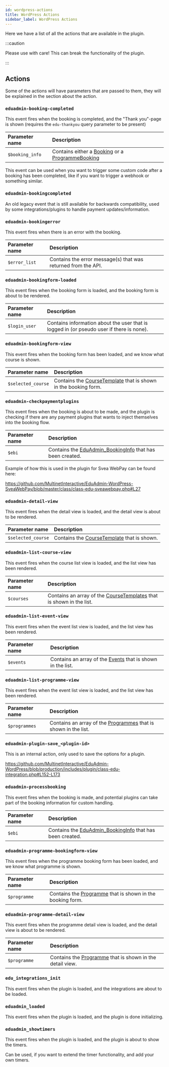 ```yaml
---
id: wordpress-actions
title: WordPress Actions
sidebar_label: WordPress Actions
---
```


Here we have a list of all the actions that are available in the plugin.

:::caution

Please use with care! This can break the functionality of the plugin.

:::

## Actions

Some of the actions will have parameters that are passed to them, they will be explained in the section about the
action.

### `eduadmin-booking-completed`

This event fires when the booking is completed, and the "Thank you"-page is shown (requires the `edu-thankyou` query
parameter to be present)

| Parameter name  | Description                                                                                                                                                                                |
|:----------------|:-------------------------------------------------------------------------------------------------------------------------------------------------------------------------------------------|
| `$booking_info` | Contains either a [Booking](https://api.eduadmin.se/?page=read#operation/GetSingleBooking) or a [ProgrammeBooking](https://api.eduadmin.se/?page=read#operation/GetSingleProgrammeBooking) |

This event can be used when you want to trigger some custom code after a booking has been completed, like if you want to
trigger a webhook or something similar.

### `eduadmin-bookingcompleted`

An old legacy event that is still available for backwards compatibility, used by some integrations/plugins to handle
payment updates/information.

### `eduadmin-bookingerror`

This event fires when there is an error with the booking.

| Parameter name | Description                                                   |
|:---------------|:--------------------------------------------------------------|
| `$error_list`  | Contains the error message(s) that was returned from the API. |

### `eduadmin-bookingform-loaded`

This event fires when the booking form is loaded, and the booking form is about to be rendered.

| Parameter name | Description                                                                              |
|:---------------|:-----------------------------------------------------------------------------------------|
| `$login_user`  | Contains information about the user that is logged in (or pseudo user if there is none). |

### `eduadmin-bookingform-view`

This event fires when the booking form has been loaded, and we know what course is shown.

| Parameter name     | Description                                                                                                                            |
|:-------------------|:---------------------------------------------------------------------------------------------------------------------------------------|
| `$selected_course` | Contains the [CourseTemplate](https://api.eduadmin.se/?page=read#operation/GetSingleCourseTemplate) that is shown in the booking form. |

### `eduadmin-checkpaymentplugins`

This event fires when the booking is about to be made, and the plugin is checking if there are any payment plugins that
wants to inject themselves into the booking flow.

| Parameter name | Description                                                                                                                                                                |
|:---------------|:---------------------------------------------------------------------------------------------------------------------------------------------------------------------------|
| `$ebi`         | Contains the [EduAdmin_BookingInfo](https://github.com/MultinetInteractive/EduAdmin-WordPress/blob/production/class/class-eduadmin-bookinginfo.php) that has been created. |

Example of how this is used in the plugin for Svea WebPay can be found here:

https://github.com/MultinetInteractive/EduAdmin-WordPress-SveaWebPay/blob/master/class/class-edu-sveawebpay.php#L27

### `eduadmin-detail-view`

This event fires when the detail view is loaded, and the detail view is about to be rendered.

| Parameter name     | Description                                                                                                        |
|:-------------------|:-------------------------------------------------------------------------------------------------------------------|
| `$selected_course` | Contains the [CourseTemplate](https://api.eduadmin.se/?page=read#operation/GetSingleCourseTemplate) that is shown. |

### `eduadmin-list-course-view`

This event fires when the course list view is loaded, and the list view has been rendered.

| Parameter name | Description                                                                                                                                 |
|:---------------|:--------------------------------------------------------------------------------------------------------------------------------------------|
| `$courses`     | Contains an array of the [CourseTemplates](https://api.eduadmin.se/?page=read#operation/GetSingleCourseTemplate) that is shown in the list. |

### `eduadmin-list-event-view`

This event fires when the event list view is loaded, and the list view has been rendered.

| Parameter name | Description                                                                                                               |
|:---------------|:--------------------------------------------------------------------------------------------------------------------------|
| `$events`      | Contains an array of the [Events](https://api.eduadmin.se/?page=read#operation/GetSingleEvent) that is shown in the list. |

### `eduadmin-list-programme-view`

This event fires when the event list view is loaded, and the list view has been rendered.

| Parameter name | Description                                                                                                                       |
|:---------------|:----------------------------------------------------------------------------------------------------------------------------------|
| `$programmes`  | Contains an array of the [Programmes](https://api.eduadmin.se/?page=read#operation/GetSingleProgramme) that is shown in the list. |

### `eduadmin-plugin-save_<plugin-id>`

This is an internal action, only used to save the options for a plugin.

https://github.com/MultinetInteractive/EduAdmin-WordPress/blob/production/includes/plugin/class-edu-integration.php#L152-L173

### `eduadmin-processbooking`

This event fires when the booking is made, and potential plugins can take part of the booking information for custom
handling.

| Parameter name | Description                                                                                                                                                                |
|:---------------|:---------------------------------------------------------------------------------------------------------------------------------------------------------------------------|
| `$ebi`         | Contains the [EduAdmin_BookingInfo](https://github.com/MultinetInteractive/EduAdmin-WordPress/blob/production/class/class-eduadmin-bookinginfo.php) that has been created. |

### `eduadmin-programme-bookingform-view`

This event fires when the programme booking form has been loaded, and we know what programme is shown.

| Parameter name | Description                                                                                                                  |
|:---------------|:-----------------------------------------------------------------------------------------------------------------------------|
| `$programme`   | Contains the [Programme](https://api.eduadmin.se/?page=read#operation/GetSingleProgramme) that is shown in the booking form. |

### `eduadmin-programme-detail-view`

This event fires when the programme detail view is loaded, and the detail view is about to be rendered.

| Parameter name | Description                                                                                                                 |
|:---------------|:----------------------------------------------------------------------------------------------------------------------------|
| `$programme`   | Contains the [Programme](https://api.eduadmin.se/?page=read#operation/GetSingleProgramme) that is shown in the detail view. |

### `edu_integrations_init`

This event fires when the plugin is loaded, and the integrations are about to be loaded.

### `eduadmin_loaded`

This event fires when the plugin is loaded, and the plugin is done initializing.

### `eduadmin_showtimers`

This event fires when the plugin is loaded, and the plugin is about to show the timers.

Can be used, if you want to extend the timer functionality, and add your own timers.